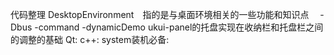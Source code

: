 代码整理
DesktopEnvironment　指的是与桌面环境相关的一些功能和知识点
　-Dbus
  -command
  -dynamicDemo ukui-panel的托盘实现在收纳栏和托盘栏之间的调整的基础
Qt:
c++:
system装机必备:

